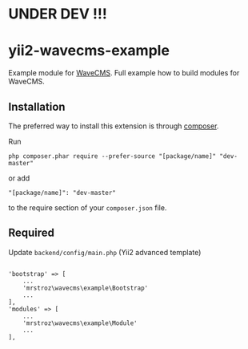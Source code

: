 UNDER DEV !!!
=============


# yii2-wavecms-example
Example module for [WaveCMS](https://github.com/mrstroz/yii2-wavecms). Full example how to build modules for WaveCMS.

Installation
------------

The preferred way to install this extension is through [composer](http://getcomposer.org/download/).

Run

```
php composer.phar require --prefer-source "[package/name]" "dev-master"
```

or add

```
"[package/name]": "dev-master"
```

to the require section of your `composer.json` file.


Required
--------

Update `backend/config/main.php` (Yii2 advanced template) 
```

'bootstrap' => [
    ...
    'mrstroz\wavecms\example\Bootstrap'
    ...
],
'modules' => [
    ...
    'mrstroz\wavecms\example\Module'
    ...
],
    


```